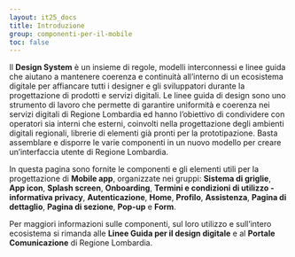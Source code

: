 ```yaml
---
layout: it25_docs
title: Introduzione
group: componenti-per-il-mobile
toc: false
---
```


Il **Design System** è un insieme di regole, modelli interconnessi e linee guida che aiutano a mantenere coerenza e continuità all’interno di un ecosistema digitale per affiancare tutti i designer e gli sviluppatori durante la progettazione di prodotti e servizi digitali.
Le linee guida di design sono uno strumento di lavoro che permette di garantire uniformità e coerenza nei servizi digitali di Regione Lombardia ed hanno l’obiettivo di condividere con operatori sia interni che esterni, coinvolti nella progettazione degli ambienti digitali regionali, librerie di elementi già pronti per la prototipazione. Basta assemblare e disporre le varie componenti in un nuovo modello per creare un’interfaccia utente di Regione Lombardia.

In questa pagina sono fornite le componenti e gli elementi utili per la progettazione di **Mobile app**, organizzate nei gruppi: **Sistema di griglie**, **App icon**, **Splash screen**, **Onboarding**, **Termini e condizioni di utilizzo - informativa privacy**, **Autenticazione**, **Home**, **Profilo**, **Assistenza**, **Pagina di dettaglio**, **Pagina di sezione**, **Pop-up** e **Form**.

Per maggiori informazioni sulle componenti, sul loro utilizzo e sull’intero ecosistema si rimanda alle **Linee Guida per il design digitale** e al **Portale Comunicazione** di Regione Lombardia.
